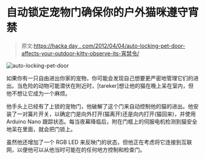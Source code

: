 # 自动锁定宠物门确保你的户外猫咪遵守宵禁

> 原文:[https://hacka day . com/2012/04/04/auto-locking-pet-door-affects-your-outdoor-kitty-observe-its-宵禁令/](https://hackaday.com/2012/04/04/auto-locking-pet-door-ensures-that-your-outdoor-kitty-obeys-its-curfew/)

![auto-locking-pet-door](../Images/70d95388113902f8e5c6bdb5710a1367.png "auto-locking-pet-door")

如果你有一只自由进出你家的宠物，你可能会发现自己想要更严密地管理它们的进出。当危险的动物可能潜伏在附近时，[tareker]想让他的猫在晚上呆在室内，但他不想让它成为一个麻烦。

他手头上已经有了上锁的宠物门，他破解了这个门来自动控制他的猫的进出。他安装了一对簧片开关，以确定门是向外打开(猫离开)还是向内打开(猫回来)，并使用 Arduino Nano 跟踪状态。每当夜幕降临后，附在门框上的伺服电机检测到猫安全地呆在里面，就会把门锁上。

虽然他还增加了一个 RGB LED 来反映门的状态，但他正在考虑将它连接到互联网，以便他可以从他当时可能在的任何地方控制和检查门。